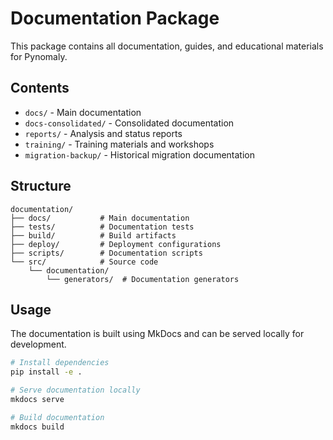 # Documentation Package

This package contains all documentation, guides, and educational materials for Pynomaly.

## Contents

- `docs/` - Main documentation
- `docs-consolidated/` - Consolidated documentation
- `reports/` - Analysis and status reports
- `training/` - Training materials and workshops
- `migration-backup/` - Historical migration documentation

## Structure

```
documentation/
├── docs/           # Main documentation
├── tests/          # Documentation tests
├── build/          # Build artifacts
├── deploy/         # Deployment configurations
├── scripts/        # Documentation scripts
└── src/            # Source code
    └── documentation/
        └── generators/  # Documentation generators
```

## Usage

The documentation is built using MkDocs and can be served locally for development.

```bash
# Install dependencies
pip install -e .

# Serve documentation locally
mkdocs serve

# Build documentation
mkdocs build
```